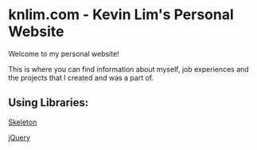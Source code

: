 # knlim.com - Kevin Lim's Personal Website
Welcome to my personal website! 

This is where you can find information about myself, job experiences and the projects that I created and was a part of.

## Using Libraries:
[Skeleton](http://getskeleton.com/)

[jQuery](https://jquery.com/)